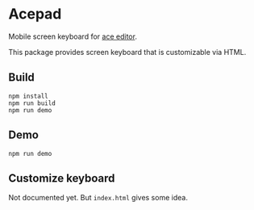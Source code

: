 
# Acepad

Mobile screen keyboard for [ace editor](https://ace.c9.io/).

This package provides screen keyboard that is customizable via HTML.


## Build

```
npm install
npm run build
npm run demo
```


## Demo

```
npm run demo
```

## Customize keyboard

Not documented yet. But `index.html` gives some idea.
